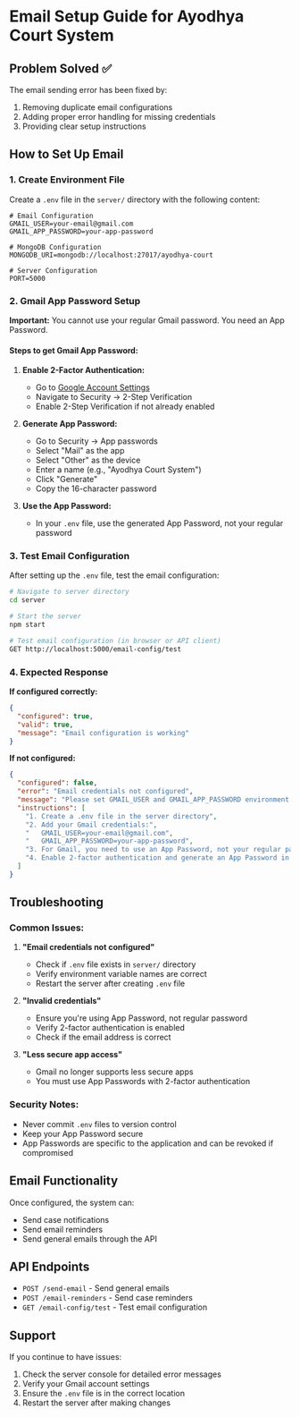 # Email Setup Guide for Ayodhya Court System

## Problem Solved ✅

The email sending error has been fixed by:
1. Removing duplicate email configurations
2. Adding proper error handling for missing credentials
3. Providing clear setup instructions

## How to Set Up Email

### 1. Create Environment File

Create a `.env` file in the `server/` directory with the following content:

```env
# Email Configuration
GMAIL_USER=your-email@gmail.com
GMAIL_APP_PASSWORD=your-app-password

# MongoDB Configuration
MONGODB_URI=mongodb://localhost:27017/ayodhya-court

# Server Configuration
PORT=5000
```

### 2. Gmail App Password Setup

**Important:** You cannot use your regular Gmail password. You need an App Password.

#### Steps to get Gmail App Password:

1. **Enable 2-Factor Authentication:**
   - Go to [Google Account Settings](https://myaccount.google.com/)
   - Navigate to Security → 2-Step Verification
   - Enable 2-Step Verification if not already enabled

2. **Generate App Password:**
   - Go to Security → App passwords
   - Select "Mail" as the app
   - Select "Other" as the device
   - Enter a name (e.g., "Ayodhya Court System")
   - Click "Generate"
   - Copy the 16-character password

3. **Use the App Password:**
   - In your `.env` file, use the generated App Password, not your regular password

### 3. Test Email Configuration

After setting up the `.env` file, test the email configuration:

```bash
# Navigate to server directory
cd server

# Start the server
npm start

# Test email configuration (in browser or API client)
GET http://localhost:5000/email-config/test
```

### 4. Expected Response

**If configured correctly:**
```json
{
  "configured": true,
  "valid": true,
  "message": "Email configuration is working"
}
```

**If not configured:**
```json
{
  "configured": false,
  "error": "Email credentials not configured",
  "message": "Please set GMAIL_USER and GMAIL_APP_PASSWORD environment variables",
  "instructions": [
    "1. Create a .env file in the server directory",
    "2. Add your Gmail credentials:",
    "   GMAIL_USER=your-email@gmail.com",
    "   GMAIL_APP_PASSWORD=your-app-password",
    "3. For Gmail, you need to use an App Password, not your regular password",
    "4. Enable 2-factor authentication and generate an App Password in your Google Account settings"
  ]
}
```

## Troubleshooting

### Common Issues:

1. **"Email credentials not configured"**
   - Check if `.env` file exists in `server/` directory
   - Verify environment variable names are correct
   - Restart the server after creating `.env` file

2. **"Invalid credentials"**
   - Ensure you're using App Password, not regular password
   - Verify 2-factor authentication is enabled
   - Check if the email address is correct

3. **"Less secure app access"**
   - Gmail no longer supports less secure apps
   - You must use App Passwords with 2-factor authentication

### Security Notes:

- Never commit `.env` files to version control
- Keep your App Password secure
- App Passwords are specific to the application and can be revoked if compromised

## Email Functionality

Once configured, the system can:
- Send case notifications
- Send email reminders
- Send general emails through the API

## API Endpoints

- `POST /send-email` - Send general emails
- `POST /email-reminders` - Send case reminders
- `GET /email-config/test` - Test email configuration

## Support

If you continue to have issues:
1. Check the server console for detailed error messages
2. Verify your Gmail account settings
3. Ensure the `.env` file is in the correct location
4. Restart the server after making changes
